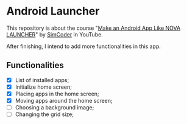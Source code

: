 # Android Launcher

This repository is about the course "[Make an Android App Like NOVA LAUNCHER](https://www.youtube.com/watch?v=QBM9MQHe9_U&list=PLxabZQCAe5fhGgSue40-_DjfFc_5EThhr)" by [SimCoder](https://www.youtube.com/channel/UCQ5xY26cw5Noh6poIE-VBog) in YouTube.

After finishing, I intend to add more functionalities in this app.

## Functionalities

- [X] List of installed apps;
- [X] Initialize home screen;
- [X] Placing apps in the home screen;
- [X] Moving apps around the home screen;
- [ ] Choosing a background image;
- [ ] Changing the grid size;

